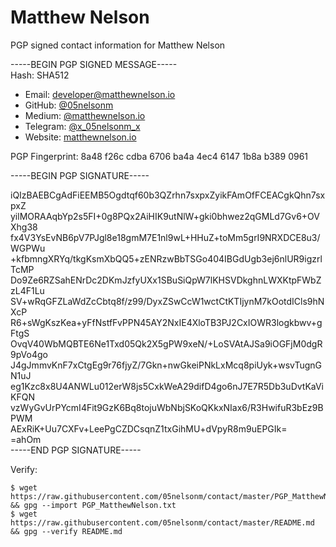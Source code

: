 Matthew Nelson
===

PGP signed contact information for Matthew Nelson

-----BEGIN PGP SIGNED MESSAGE-----  
Hash: SHA512

 * Email: [developer@matthewnelson.io](mailto:developer@matthewnelson.io)
 * GitHub: [@05nelsonm](https://github.com/05nelsonm)
 * Medium: [@matthewnelson.io](https://medium.com/@matthewnelson.io)
 * Telegram: [@x_05nelsonm_x](https://t.me/x_05nelsonm_x)
 * Website: [matthewnelson.io](https://matthewnelson.io)

PGP Fingerprint: 8a48 f26c cdba 6706 ba4a 4ec4 6147 1b8a b389 0961

-----BEGIN PGP SIGNATURE-----

iQIzBAEBCgAdFiEEMB5Ogdtqf60b3QZrhn7sxpxZyikFAmOfFCEACgkQhn7sxpxZ  
yilMORAAqbYp2s5FI+0g8PQx2AiHIK9utNlW+gki0bhwez2qGMLd7Gv6+OVXhg38  
fx4V3YsEvNB6pV7PJgl8e18gmM7E1nl9wL+HHuZ+toMm5grI9NRXDCE8u3/WGPWu  
+kfbmngXRYq/tkgKsmXbQQ5+zENRzwBbTSGo404IBGdUgb3ej6nlUR9igzrlTcMP  
Do9Ze6RZSahENrDc2DKmJzfyUXx1SBuSiQpW7lKHSVDkghnLWXKtpFWbZzL4F1Lu  
SV+wRqGFZLaWdZcCbtq8f/z99/DyxZSwCcW1wctCtKTIjynM7kOotdICls9hNXcP  
R6+sWgKszKea+yFfNstfFvPPN45AY2NxIE4XloTB3PJ2CxIOWR3logkbwv+gFtgS  
OvqV40WbMQBTE6Ne1Txd05Qk2X5gPW9xeN/+LoSVAtAJSa9iOGFjM0dgR9pVo4go  
J4gJmmvKnF7xCtgEg9r76fjyZ/7Gkn+nwGkeiPNkLxMcq8piUyk+wsvTugnGN1uJ  
eg1Kzc8x8U4ANWLu012erW8js5CxkWeA29difD4go6nJ7E7R5Db3uDvtKaViKFQN  
vzWyGvUrPYcmI4Fit9GzK6Bq8tojuWbNbjSKoQKkxNIax6/R3HwifuR3bEz9BPWM  
AExRiK+Uu7CXFv+LeePgCZDCsqnZ1txGihMU+dVpyR8m9uEPGIk=  
=ahOm  
-----END PGP SIGNATURE-----  

Verify:  
```
$ wget https://raw.githubusercontent.com/05nelsonm/contact/master/PGP_MatthewNelson.txt && gpg --import PGP_MatthewNelson.txt
$ wget https://raw.githubusercontent.com/05nelsonm/contact/master/README.md && gpg --verify README.md
```

